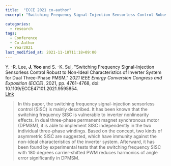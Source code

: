 ```yaml
---
title:  "ECCE 2021 co-author"
excerpt: "Switching Frequency Signal-Injection Sensorless Control Robust to Non-Ideal Characteristics of Inverter System for Dual Three-Phase PMSM."

categories:
  - research
tags:
  - Conference
  - Co-Author
  - Year2021
last_modified_at: 2021-11-18T11:18+09:00
---
```

Y. -R. Lee, **J. Yoo** and S. -K. Sul, "Switching Frequency Signal-Injection Sensorless Control Robust to Non-Ideal Characteristics of Inverter System for Dual Three-Phase PMSM," *2021 IEEE Energy Conversion Congress and Exposition (ECCE)*, 2021, pp. 4761-4768, doi: 10.1109/ECCE47101.2021.9595854.  
[Link](https://ieeexplore.ieee.org/document/9595854)  
  
>In this paper, the switching frequency signal-injection sensorless control (SISC) is mainly described. It has been known that the switching frequency SISC is vulnerable to inverter nonlinearity effects. In dual three-phase permanent magnet synchronous motor (DPMSM), it is able to implement SISC independently in the two individual three-phase windings. Based on the concept, two kinds of asymmetric SISC are suggested, which have immunity against the non-ideal characteristics of the inverter system. Afterward, it has been found by experimental tests that the switching frequency SISC with 180 degrees carrier-shifted PWM reduces harmonics of angle error significantly in DPMSM.

